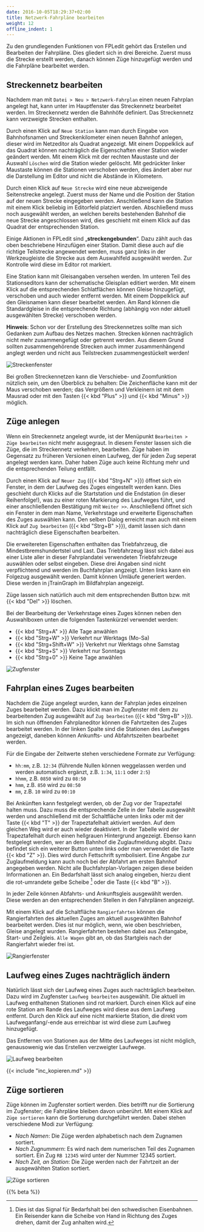 ```yaml
---
date: 2016-10-05T18:29:37+02:00
title: Netzwerk-Fahrpläne bearbeiten
weight: 12
offline_indent: 1
---
```


Zu den grundlegenden Funktionen von FPLedit gehört das Erstellen und Bearbeiten der Fahrpläne. Dies gliedert sich in drei Bereiche. Zuerst muss die Strecke erstellt werden, danach können Züge hinzugefügt werden und die Fahrpläne bearbeitet werden.

## Streckennetz bearbeiten

Nachdem man mit `Datei > Neu > Netzwerk-Fahrplan` einen neuen Fahrplan angelegt hat, kann unter im Hauptfenster das Streckennetz bearbeitet werden. Im Streckennetz werden die Bahnhöfe definiert. Das Streckennetz kann verzweigte Strecken enthalten.

Durch einen Klick auf `Neue Station` kann man durch Eingabe von Bahnhofsnamen und Streckenkilometer einen neuen Bahnhof anlegen, dieser wird im Netzeditor als Quadrat angezeigt. Mit einem Doppelklick auf das Quadrat können nachträglich die Eigenschaften einer Station wieder geändert werden. Mit einem Klick mit der rechten Maustaste und der Auswahl `Löschen` wird die Station wieder gelöscht. Mit gedrückter linker Maustaste können die Stationen verschoben werden, dies ändert aber nur die Darstellung im Editor und nicht die Abstände in Kilometern.

Durch einen Klick auf `Neue Strecke` wird eine neue abzweigende Seitenstrecke angelegt. Zuerst muss der Name und die Position der Station auf der neuen Strecke eingegeben werden. Anschließend kann die Station mit einem Klick beliebig im Editorfeld platziert werden. Abschließend muss noch ausgewählt werden, an welchen bereits bestehenden Bahnhof die neue Strecke angeschlossen wird, dies geschieht mit einem Klick auf das Quadrat der entsprechenden Station.

Einige Aktionen in FPLedit sind „**streckengebunden**“. Dazu zählt auch das oben beschriebene Hinzufügen einer Station. Damit diese auch auf die richtige Teilstrecke angewendet werden, muss ganz links in der Werkzeugleiste die Strecke aus dem Auswahlfeld ausgewählt werden. Zur Kontrolle wird diese im Editor rot markiert.

Eine Station kann mit Gleisangaben versehen werden. Im unteren Teil des Stationseditors kann der schematische Gleisplan editiert werden. Mit einem Klick auf die entsprechenden Schlatflächen können Gleise hinzugefügt, verschoben und auch wieder entfernt werden. Mit einem Doppelklick auf den Gleisnamen kann dieser bearbeitet werden. Am Rand können die Standardgleise in die entsprechende Richtung (abhängig von nder aktuell ausgewählten Strecke) verschoben werden.

**Hinweis**: Schon vor der Erstellung des Streckennetzes sollte man sich Gedanken zum Aufbau des Netzes machen. Strecken können nachträglich nicht mehr zusammengefügt oder getrennt werden. Aus diesem Grund sollten zusammengehörende Strecken auch immer zusammenhängend anglegt werden und nicht aus Teilstrecken zusammengestückelt werden!

![Streckenfenster](netzeditor.png)

Bei großen Streckennetzen kann die Verschiebe- und Zoomfunktion nützlich sein, um den Überblick zu behalten: Die Zeichenfläche kann mit der Maus verschoben werden; das Vergrößern und Verkleinern ist mit dem Mausrad oder mit den Tasten {{< kbd "Plus" >}} und {{< kbd "Minus" >}} möglich.

## Züge anlegen

Wenn ein Streckennetz angelegt wurde, ist der Menüpunkt `Bearbeiten > Züge bearbeiten` nicht mehr ausgegraut. In diesem Fenster lassen sich die Züge, die im Streckennetz verkehren, bearbeiten. Züge haben im Gegensatz zu früheren Versionen einen Laufweg, der für jeden Zug seperat angelegt werden kann. Daher haben Züge auch keine Richtung mehr und die entsprechenden Teilung entfällt.

Durch einen Klick auf `Neuer Zug` ({{< kbd "Strg+N" >}}) öffnet sich ein Fenster, in dem der Laufweg des Zuges eingestellt werden kann. Dies geschieht durch Klicks auf die Startstation und die Endstation (in dieser Reihenfolge!), was zu einer roten Markierung des Laufweges führt, und einer anschließenden Bestätigung mit `Weiter >>`.
Anschließend öffnet sich ein Fenster in dem man Name, Verkehrstage und erweiterte Eigenschaften des Zuges auswählen kann. Den selben Dialog erreicht man auch mit einem Klick auf `Zug bearbeiten` ({{< kbd "Strg+B" >}}), damit lassen sich dann nachträglich diese Eigenschaften bearbeiten.

Die erweitereten Eigenschaften enthalten das Triebfahrzeug, die Mindestbremshundertstel und Last. Das Triebfahrzeug lässt sich dabei aus einer Liste aller in dieser Fahrplandatei verwendeten Triebfahrzeuge auswählen oder selbst eingeben. Diese drei Angaben sind nicht verpflichtend und werden im Buchfahrplan angzeigt. Unten links kann ein Folgezug ausgewählt werden. Damit können Umläufe generiert werden. Diese werden in jTrainGraph im Bildfahrplan angezeigt.

Züge lassen sich natürlich auch mit dem entsprechenden Button bzw. mit {{< kbd "Del" >}} löschen.

Bei der Bearbeitung der Verkehrstage eines Zuges können neben den Auswahlboxen unten die folgenden Tastenkürzel verwendet werden:

* {{< kbd "Strg+A" >}} Alle Tage anwählen
* {{< kbd "Strg+W" >}} Verkehrt nur Werktags (Mo-Sa)
* {{< kbd "Strg+Shift+W" >}} Verkehrt nur Werktags ohne Samstag
* {{< kbd "Strg+S" >}} Verkehrt nur Sonntags
* {{< kbd "Strg+0" >}} Keine Tage anwählen

![Zugfenster](zugfenster.png)

## Fahrplan eines Zuges bearbeiten

Nachdem die Züge angelegt wurden, kann der Fahrplan jedes einzelnen Zuges bearbeitet werden. Dazu klickt man im Zugfenster mit dem zu bearbeitenden Zug ausgewählt auf `Zug bearbeiten` ({{< kbd "Strg+B" >}}). Im sich nun öffnenden Fahrplaneditor können die Fahrtzeiten des Zuges bearbeitet werden. In der linken Spalte sind die Stationen des Laufweges angezeigt, daneben können Ankunfts- und Abfahrtszeiten bearbeitet werden.

Für die Eingabe der Zeitwerte stehen verschiedene Formate zur Verfügung:

* `hh:mm`, z.B. `12:34` (führende Nullen können weggelassen werden und werden automatisch ergänzt, z.B. `1:34`, `11:1` oder `2:5`)
* `hhmm`, z.B. `0850` wird zu `08:50`
* `hmm`, z.B. `850` wird zu `08:50`
* `mm`, z.B. `10` wird zu `00:10`

Bei Ankünften kann festgelegt werden, ob der Zug vor der Trapeztafel halten muss. Dazu muss die entsprechende Zelle in der Tabelle ausgewählt werden und anschließend mit der Schaltfläche unten links oder mit der Taste {{< kbd "T" >}} der Trapeztafelhalt aktiviert werden. Auf dem gleichen Weg wird er auch wieder deaktiviert. In der Tabelle wird der Trapeztafelhalt durch einen hellgrauen Hintergrund angezeigt. Ebenso kann festgelegt werden, wer an dem Bahnhof die Zuglaufmeldung abgibt. Dazu befindet sich ein weiterer Button unten links oder man verwendet die Taste {{< kbd "Z" >}}. Dies wird durch Fettschrift symbolisiert. Eine Angabe zur Zuglaufmeldung kann auch noch bei der Abfahrt am ersten Bahnhof angegeben werden. Nicht alle Buchfahrplan-Vorlagen zeigen diese beiden Informationen an. Ein Bedarfshalt lässt sich analog eingeben, hierzu dient die rot-umrandete gelbe Scheibe [^1] oder die Taste {{< kbd "B" >}}.

[^1]: Dies ist das Signal für Bedarfshalt bei den schwedischen Eisenbahnen. Ein Reisender kann die Scheibe von Hand in Richtung des Zuges drehen, damit der Zug anhalten wird.

In jeder Zeile können Abfahrts- und Ankunftsgleis ausgewählt werden. Diese werden an den entsprechenden Stellen in den Fahrplänen angezeigt.

Mit einem Klick auf die Schaltfläche `Rangierfahrten` können die Rangierfahrten des aktuellen Zuges am aktuell ausgewählten Bahnhof bearbeitet werden. Dies ist nur möglich, wenn, wie oben beschrieben, Gleise angelegt wurden. Rangierfahrten bestehen dabei aus Zeitangabe, Start- und Zeilgleis. `Alle Wagen` gibt an, ob das Startgleis nach der Rangierfahrt wieder frei ist.

![Rangierfenster](../rangierfenster.png)

## Laufweg eines Zuges nachträglich ändern

Natürlich lässt sich der Laufweg eines Zuges auch nachträglich bearbeiten. Dazu wird im Zugfenster `Laufweg bearbeiten` ausgewählt. Die aktuell im Laufweg enthaltenen Stationen sind rot markiert. Durch einen Klick auf eine rote Station am Rande des Laufweges wird diese aus dem Laufweg entfernt. Durch den Klick auf eine nicht markierte Station, die direkt vom Laufweganfang/-ende aus erreichbar ist wird diese zum Laufweg hinzugefügt.

Das Entfernen von Stationen aus der Mitte des Laufweges ist nicht möglich, genausowenig wie das Erstellen verzweigter Laufwege.

![Laufweg bearbeiten](laufwegfenster.png)

{{< include "inc_kopieren.md" >}}

## Züge sortieren

Züge können im Zugfenster sortiert werden. Dies betrifft nur die Sortierung im Zugfenster; die Fahrpläne bleiben davon unberührt. Mit einem Klick auf `Züge sortieren` kann die Sortierung durchgeführt werden. Dabei stehen verschiedene Modi zur Verfügung:

* *Nach Namen*: Die Züge werden alphabetisch nach dem Zugnamen sortiert.
* *Nach Zugnummern*: Es wird nach dem numerischen Teil des Zugnamen sortiert. Ein Zug `RB 12345` wird unter der Nummer 12345 sortiert.
* *Nach Zeit, an Station*: Die Züge werden nach der Fahrtzeit an der ausgewählten Station sortiert.

![Züge sortieren](../sortierfenster.png)

{{% beta %}}
